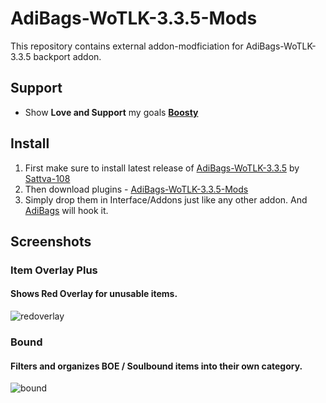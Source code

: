 # AdiBags-WoTLK-3.3.5-Mods
This repository contains external addon-modficiation for AdiBags-WoTLK-3.3.5 backport addon.

## Support
- Show **Love and Support** my goals **[Boosty](https://boosty.to/sattva108)**

## Install
1. First make sure to install latest release of [AdiBags-WoTLK-3.3.5](https://github.com/Sattva-108/AdiBags) by [Sattva-108](https://github.com/Sattva-108)<br>
2. Then download plugins -  [AdiBags-WoTLK-3.3.5-Mods](https://github.com/Sattva-108/AdiBags-WoTLK-3.3.5-Mods/archive/refs/heads/main.zip)<br>
3. Simply drop them in Interface/Addons just like any other addon. And [AdiBags](https://github.com/Sattva-108/AdiBags) will hook it.

## Screenshots
### Item Overlay Plus
#### Shows Red Overlay for unusable items.
![redoverlay](https://user-images.githubusercontent.com/74269253/235733568-7e457170-2daf-43bd-8666-1cf486e7de3d.png)


### Bound
#### Filters and organizes BOE / Soulbound items into their own category.
![bound](https://user-images.githubusercontent.com/74269253/235733584-e33a8fb5-07a4-4a22-99ce-3a028e6cf72d.png)
